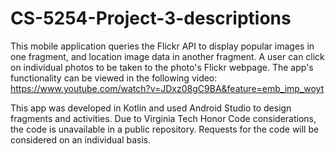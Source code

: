 # CS-5254-Project-3-descriptions

This mobile application queries the Flickr API to display popular images in one fragment, and location image data in another fragment. A user can click on individual photos to be taken to the photo's Flickr webpage. The app's functionality can be viewed in the following video: https://www.youtube.com/watch?v=JDxz08gC9BA&feature=emb_imp_woyt

This app was developed in Kotlin and used Android Studio to design fragments and activities. Due to Virginia Tech Honor Code considerations, the code is unavailable in a public repository. Requests for the code will be considered on an individual basis.
